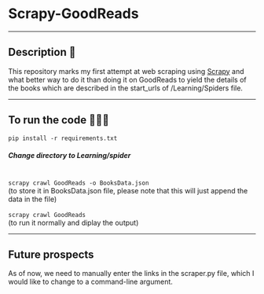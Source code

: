 # Scrapy-GoodReads

---

## Description 📝

This repository marks my first attempt at web scraping using [Scrapy](https://scrapy.org/) and what better way
to do it than doing it on GoodReads to yield the details of the books which are described in the start_urls of
/Learning/Spiders file.

---

## To run the code 👨🏽‍💻

`pip install -r requirements.txt`

##### Change directory to Learning/spider

\
`scrapy crawl GoodReads -o BooksData.json`\
(to store it in BooksData.json file, please note that this will just append the data in the file)\
\
`scrapy crawl GoodReads`\
(to run it normally and diplay the output)

---

## Future prospects

As of now, we need to manually enter the links in the scraper.py file, which I would like to change to a command-line
argument.
